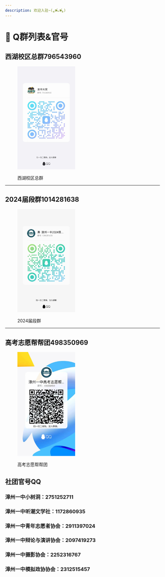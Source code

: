 ```yaml
---
description: 欢迎入驻~(⁎⁍̴̛ᴗ⁍̴̛⁎)
---
```


# 🐧 Q群列表&官号

## 西湖校区总群796543960



<figure><img src="../.gitbook/assets/4b652a07d31513add78a1c7db343be9.jpg" alt="" width="188"><figcaption><p>西湖校区总群</p></figcaption></figure>

***



## 2024届段群1014281638



<figure><img src="../.gitbook/assets/09490f087effce61f8d717c01af9950.jpg" alt="" width="188"><figcaption><p>2024届段群</p></figcaption></figure>

***



## 高考志愿帮帮团498350969



<figure><img src="../.gitbook/assets/5bdfbc10cd09e32b32e3a2e8345b59c.jpg" alt="" width="188"><figcaption><p>高考志愿帮帮团</p></figcaption></figure>



## 社团官号QQ

### 漳州一中小树洞：2751252711

### 漳州一中听潮文学社：1172860935

### 漳州一中青年志愿者协会：2911397024

### 漳州一中辩论与演讲协会：2097419273

### 漳州一中摄影协会：2252316767

### 漳州一中模拟政协协会：2312515457
